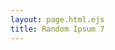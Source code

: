 ```yaml
---
layout: page.html.ejs
title: Random Ipsum 7
---
```


<lorem-ipsum type="paragraphs" count="10"></lorem-ipsum>